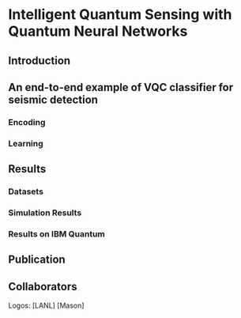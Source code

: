 # Intelligent Quantum Sensing with Quantum Neural Networks

## Introduction

## An end-to-end example of VQC classifier for seismic detection

### Encoding

### Learning

## Results

### Datasets

### Simulation Results

### Results on IBM Quantum

## Publication

## Collaborators

Logos: [LANL] [Mason]

